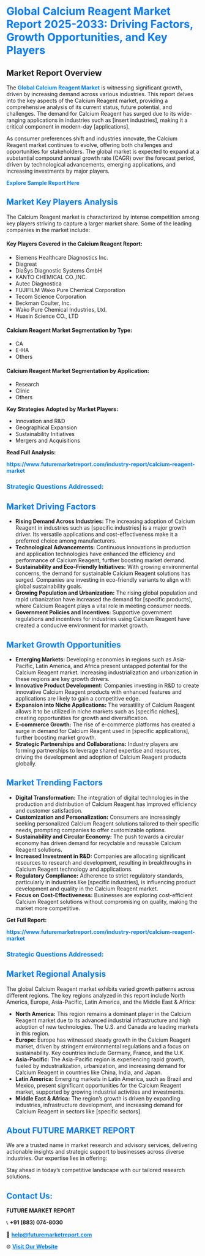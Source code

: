 <h1 style="color: #007BFF;">Global Calcium Reagent Market Report 2025-2033: Driving Factors, Growth Opportunities, and Key Players</h1>

<section id="overview">
<h2>Market Report Overview</h2>
<p>The <a href="https://www.futuremarketreport.com/industry-report/calcium-reagent-market" style="color: #007BFF; text-decoration: none;"><strong>Global Calcium Reagent Market</strong></a> is witnessing significant growth, driven by increasing demand across various industries. This report delves into the key aspects of the Calcium Reagent market, providing a comprehensive analysis of its current status, future potential, and challenges. The demand for Calcium Reagent has surged due to its wide-ranging applications in industries such as [insert industries], making it a critical component in modern-day [applications].</p>
<p>As consumer preferences shift and industries innovate, the Calcium Reagent market continues to evolve, offering both challenges and opportunities for stakeholders. The global market is expected to expand at a substantial compound annual growth rate (CAGR) over the forecast period, driven by technological advancements, emerging applications, and increasing investments by major players.</p>
</section>

<section id="overview">
<p><a href="https://www.futuremarketreport.com/request-sample/reportId=78000" style="color: #007BFF; text-decoration: none;"><strong>Explore Sample Report Here</strong></a></p>
</section>

<section id="key-players">
<h2 style="color: #007BFF;">Market Key Players Analysis</h2>
<p>The Calcium Reagent market is characterized by intense competition among key players striving to capture a larger market share. Some of the leading companies in the market include:</p>
<h4>Key Players Covered in the Calcium Reagent Report:</h4>
<ul><li>Siemens Healthcare Diagnostics Inc.</li><li>Diagreat</li><li>DiaSys Diagnostic Systems GmbH</li><li>KANTO CHEMICAL CO.,INC.</li><li>Autec Diagnostica</li><li>FUJIFILM Wako Pure Chemical Corporation</li><li>Tecom Science Corporation</li><li>Beckman Coulter, Inc.</li><li>Wako Pure Chemical Industries, Ltd.</li><li>Huasin Science CO., LTD</li></ul>
<h4>Calcium Reagent Market Segmentation by Type:</h4>
<ul><li>CA</li><li>E-HA</li><li>Others</li></ul>

<h4>Calcium Reagent Market Segmentation by Application:</h4>
<ul><li>Research</li><li>Clinic</li><li>Others</li></ul>
<p><strong>Key Strategies Adopted by Market Players:</strong></p>
<ul>
<li>Innovation and R&D</li>
<li>Geographical Expansion</li>
<li>Sustainability Initiatives</li>
<li>Mergers and Acquisitions</li>
</ul>
</section>

<section>
<p><strong>Read Full Analysis: </strong></p><a href="https://www.futuremarketreport.com/industry-report/calcium-reagent-market" style="color: #007BFF; text-decoration: none;"><strong>https://www.futuremarketreport.com/industry-report/calcium-reagent-market</strong></a>
<h3 style="color: #007BFF;">Strategic Questions Addressed:</h3>
</section>

<section id="driving-factors">
<h2 style="color: #007BFF;">Market Driving Factors</h2>
<ul>
<li><strong>Rising Demand Across Industries:</strong> The increasing adoption of Calcium Reagent in industries such as [specific industries] is a major growth driver. Its versatile applications and cost-effectiveness make it a preferred choice among manufacturers.</li>
<li><strong>Technological Advancements:</strong> Continuous innovations in production and application technologies have enhanced the efficiency and performance of Calcium Reagent, further boosting market demand.</li>
<li><strong>Sustainability and Eco-Friendly Initiatives:</strong> With growing environmental concerns, the demand for sustainable Calcium Reagent solutions has surged. Companies are investing in eco-friendly variants to align with global sustainability goals.</li>
<li><strong>Growing Population and Urbanization:</strong> The rising global population and rapid urbanization have increased the demand for [specific products], where Calcium Reagent plays a vital role in meeting consumer needs.</li>
<li><strong>Government Policies and Incentives:</strong> Supportive government regulations and incentives for industries using Calcium Reagent have created a conducive environment for market growth.</li>
</ul>
</section>

<section id="growth-opportunities">
<h2 style="color: #007BFF;">Market Growth Opportunities</h2>
<ul>
<li><strong>Emerging Markets:</strong> Developing economies in regions such as Asia-Pacific, Latin America, and Africa present untapped potential for the Calcium Reagent market. Increasing industrialization and urbanization in these regions are key growth drivers.</li>
<li><strong>Innovative Product Development:</strong> Companies investing in R&D to create innovative Calcium Reagent products with enhanced features and applications are likely to gain a competitive edge.</li>
<li><strong>Expansion into Niche Applications:</strong> The versatility of Calcium Reagent allows it to be utilized in niche markets such as [specific niches], creating opportunities for growth and diversification.</li>
<li><strong>E-commerce Growth:</strong> The rise of e-commerce platforms has created a surge in demand for Calcium Reagent used in [specific applications], further boosting market growth.</li>
<li><strong>Strategic Partnerships and Collaborations:</strong> Industry players are forming partnerships to leverage shared expertise and resources, driving the development and adoption of Calcium Reagent products globally.</li>
</ul>
</section>

<section id="trending-factors">
<h2 style="color: #007BFF;">Market Trending Factors</h2>
<ul>
<li><strong>Digital Transformation:</strong> The integration of digital technologies in the production and distribution of Calcium Reagent has improved efficiency and customer satisfaction.</li>
<li><strong>Customization and Personalization:</strong> Consumers are increasingly seeking personalized Calcium Reagent solutions tailored to their specific needs, prompting companies to offer customizable options.</li>
<li><strong>Sustainability and Circular Economy:</strong> The push towards a circular economy has driven demand for recyclable and reusable Calcium Reagent solutions.</li>
<li><strong>Increased Investment in R&D:</strong> Companies are allocating significant resources to research and development, resulting in breakthroughs in Calcium Reagent technology and applications.</li>
<li><strong>Regulatory Compliance:</strong> Adherence to strict regulatory standards, particularly in industries like [specific industries], is influencing product development and quality in the Calcium Reagent market.</li>
<li><strong>Focus on Cost-Effectiveness:</strong> Businesses are exploring cost-efficient Calcium Reagent solutions without compromising on quality, making the market more competitive.</li>
</ul>
</section>

<section>
<p><strong>Get Full Report: </strong></p><a href="https://www.futuremarketreport.com/industry-report/calcium-reagent-market" style="color: #007BFF; text-decoration: none;"><strong>https://www.futuremarketreport.com/industry-report/calcium-reagent-market</strong></a>
<h3 style="color: #007BFF;">Strategic Questions Addressed:</h3>
</section>


<section id="regional-analysis">
<h2 style="color: #007BFF;">Market Regional Analysis</h2>
<p>The global Calcium Reagent market exhibits varied growth patterns across different regions. The key regions analyzed in this report include North America, Europe, Asia-Pacific, Latin America, and the Middle East & Africa:</p>
<ul>
<li><strong>North America:</strong> This region remains a dominant player in the Calcium Reagent market due to its advanced industrial infrastructure and high adoption of new technologies. The U.S. and Canada are leading markets in this region.</li>
<li><strong>Europe:</strong> Europe has witnessed steady growth in the Calcium Reagent market, driven by stringent environmental regulations and a focus on sustainability. Key countries include Germany, France, and the U.K.</li>
<li><strong>Asia-Pacific:</strong> The Asia-Pacific region is experiencing rapid growth, fueled by industrialization, urbanization, and increasing demand for Calcium Reagent in countries like China, India, and Japan.</li>
<li><strong>Latin America:</strong> Emerging markets in Latin America, such as Brazil and Mexico, present significant opportunities for the Calcium Reagent market, supported by growing industrial activities and investments.</li>
<li><strong>Middle East & Africa:</strong> The region’s growth is driven by expanding industries, infrastructure development, and increasing demand for Calcium Reagent in sectors like [specific sectors].</li>
</ul>
</section>

<footer>
<h2 style="color: #007BFF;">About FUTURE MARKET REPORT</h2>
<p>We are a trusted name in market research and advisory services, delivering actionable insights and strategic support to businesses across diverse industries. Our expertise lies in offering:</p>

<p>Stay ahead in today’s competitive landscape with our tailored research solutions.</p>

<h2 style="color: #007BFF;">Contact Us:</h2>
<p><strong>FUTURE MARKET REPORT</strong></p>
<p>📞 <strong>+91 (883) 074-8030</strong></p>
<p>📧 <strong><a href="mailto:help@futuremarketreport.com" style="color: #007BFF;">help@futuremarketreport.com</a></strong></p>
<p>🌐 <strong><a href="https://www.futuremarketreport.com/" style="color: #007BFF;">Visit Our Website</a></strong></p>
</footer>
